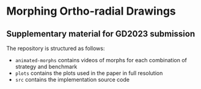 # Morphing Ortho-radial Drawings

## Supplementary material for GD2023 submission

The repository is structured as follows:

- `animated-morphs` contains videos of morphs for each combination of strategy and benchmark
- `plots` contains the plots used in the paper in full resolution
- `src` contains the implementation source code
